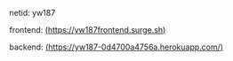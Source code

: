
netid: yw187

frontend: [(https://yw187frontend.surge.sh)](https://yw187frontend.surge.sh)

backend: [(https://yw187-0d4700a4756a.herokuapp.com/)](https://yw187-0d4700a4756a.herokuapp.com/)
